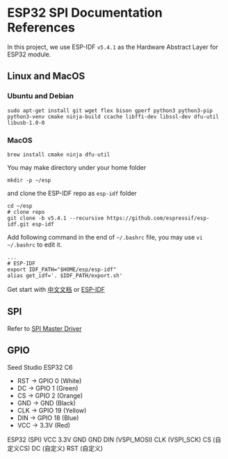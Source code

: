 # ESP32 SPI Documentation References

In this project, we use ESP-IDF `v5.4.1` as the Hardware Abstract Layer for ESP32 module.

## Linux and MacOS

### Ubuntu and Debian

```shell
sudo apt-get install git wget flex bison gperf python3 python3-pip python3-venv cmake ninja-build ccache libffi-dev libssl-dev dfu-util libusb-1.0-0
```

### MacOS

```shell
brew install cmake ninja dfu-util
```

You may make directory under your home folder

```shell
mkdir -p ~/esp
```

and clone the ESP-IDF repo as `esp-idf` folder

``` shell
cd ~/esp
# clone repo
git clone -b v5.4.1 --recursive https://github.com/espressif/esp-idf.git esp-idf
```

Add following command in the end of `~/.bashrc` file, you may use `vi ~/.bashrc` to edit it.

```shell
...
# ESP-IDF
export IDF_PATH="$HOME/esp/esp-idf"
alias get_idf='. $IDF_PATH/export.sh'
```

Get start with [中文文档](https://docs.espressif.com/projects/esp-idf/zh_CN/v5.4.1/esp32/get-started/index.html)
or [ESP-IDF](https://docs.espressif.com/projects/esp-idf/en/v5.4.1/esp32/get-started/index.html)

## SPI

Refer to [SPI Master Driver](https://docs.espressif.com/projects/esp-idf/en/stable/esp32/api-reference/peripherals/spi_master.html)

## GPIO
Seed Studio ESP32 C6
- RST -> GPIO 0 (White)
- DC -> GPIO 1 (Green)
- CS -> GPIO 2 (Orange)
- GND -> GND (Black)
- CLK -> GPIO 19  (Yellow)
- DIN -> GPIO 18 (Blue)
- VCC -> 3.3V (Red)

ESP32 (SPI)	
VCC 3.3V
GND	GND
DIN	(VSPI_MOSI)
CLK	(VSPI_SCK)
CS	(自定义CS)
DC	(自定义)
RST	(自定义)
